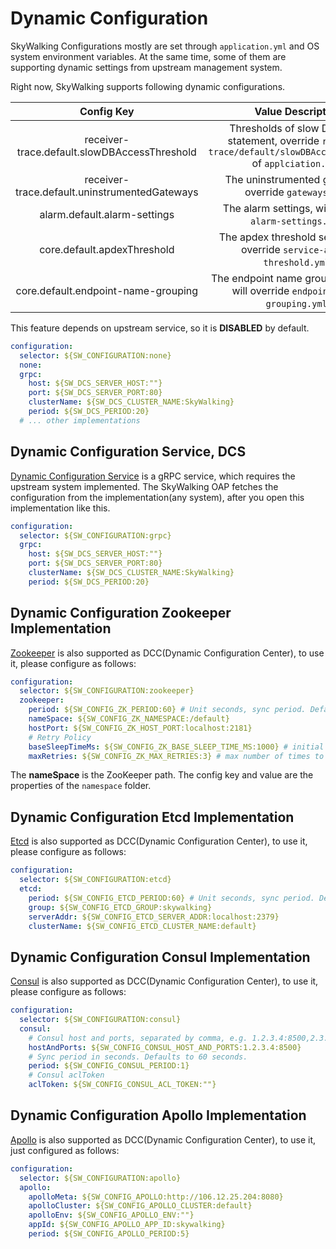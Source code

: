 # Dynamic Configuration
SkyWalking Configurations mostly are set through `application.yml` and OS system environment variables.
At the same time, some of them are supporting dynamic settings from upstream management system.

Right now, SkyWalking supports following dynamic configurations.

| Config Key | Value Description | Value Format Example |
|:----:|:----:|:----:|
|receiver-trace.default.slowDBAccessThreshold| Thresholds of slow Database statement, override `receiver-trace/default/slowDBAccessThreshold` of `applciation.yml`. | default:200,mongodb:50|
|receiver-trace.default.uninstrumentedGateways| The uninstrumented gateways, override `gateways.yml`. | same as [`gateways.yml`](uninstrumented-gateways.md#configuration-format) |
|alarm.default.alarm-settings| The alarm settings, will override `alarm-settings.yml`. | same as [`alarm-settings.yml`](backend-alarm.md) |
|core.default.apdexThreshold| The apdex threshold settings, will override `service-apdex-threshold.yml`. | same as [`service-apdex-threshold.yml`](apdex-threshold.md) |
|core.default.endpoint-name-grouping| The endpoint name grouping setting, will override `endpoint-name-grouping.yml`. | same as [`endpoint-name-grouping.yml`](endpoint-grouping-rules.md) |


This feature depends on upstream service, so it is **DISABLED** by default.

```yaml
configuration:
  selector: ${SW_CONFIGURATION:none}
  none:
  grpc:
    host: ${SW_DCS_SERVER_HOST:""}
    port: ${SW_DCS_SERVER_PORT:80}
    clusterName: ${SW_DCS_CLUSTER_NAME:SkyWalking}
    period: ${SW_DCS_PERIOD:20}
  # ... other implementations
```

## Dynamic Configuration Service, DCS
[Dynamic Configuration Service](../../../../oap-server/server-configuration/grpc-configuration-sync/src/main/proto/configuration-service.proto) 
is a gRPC service, which requires the upstream system implemented.
The SkyWalking OAP fetches the configuration from the implementation(any system), after you open this implementation like this.

```yaml
configuration:
  selector: ${SW_CONFIGURATION:grpc}
  grpc:
    host: ${SW_DCS_SERVER_HOST:""}
    port: ${SW_DCS_SERVER_PORT:80}
    clusterName: ${SW_DCS_CLUSTER_NAME:SkyWalking}
    period: ${SW_DCS_PERIOD:20}
```

## Dynamic Configuration Zookeeper Implementation
[Zookeeper](https://github.com/apache/zookeeper) is also supported as DCC(Dynamic Configuration Center), to use it, please configure as follows:

```yaml
configuration:
  selector: ${SW_CONFIGURATION:zookeeper}
  zookeeper:
    period: ${SW_CONFIG_ZK_PERIOD:60} # Unit seconds, sync period. Default fetch every 60 seconds.
    nameSpace: ${SW_CONFIG_ZK_NAMESPACE:/default}
    hostPort: ${SW_CONFIG_ZK_HOST_PORT:localhost:2181}
    # Retry Policy
    baseSleepTimeMs: ${SW_CONFIG_ZK_BASE_SLEEP_TIME_MS:1000} # initial amount of time to wait between retries
    maxRetries: ${SW_CONFIG_ZK_MAX_RETRIES:3} # max number of times to retry
```

The **nameSpace** is the ZooKeeper path. The config key and value are the properties of the `namespace` folder.

## Dynamic Configuration Etcd Implementation

[Etcd](https://github.com/etcd-io/etcd) is also supported as DCC(Dynamic Configuration Center), to use it, please configure as follows:

```yaml
configuration:
  selector: ${SW_CONFIGURATION:etcd}
  etcd:
    period: ${SW_CONFIG_ETCD_PERIOD:60} # Unit seconds, sync period. Default fetch every 60 seconds.
    group: ${SW_CONFIG_ETCD_GROUP:skywalking}
    serverAddr: ${SW_CONFIG_ETCD_SERVER_ADDR:localhost:2379}
    clusterName: ${SW_CONFIG_ETCD_CLUSTER_NAME:default}
```

## Dynamic Configuration Consul Implementation

[Consul](https://github.com/rickfast/consul-client) is also supported as DCC(Dynamic Configuration Center), to use it, please configure as follows:

```yaml
configuration:
  selector: ${SW_CONFIGURATION:consul}
  consul:
    # Consul host and ports, separated by comma, e.g. 1.2.3.4:8500,2.3.4.5:8500
    hostAndPorts: ${SW_CONFIG_CONSUL_HOST_AND_PORTS:1.2.3.4:8500}
    # Sync period in seconds. Defaults to 60 seconds.
    period: ${SW_CONFIG_CONSUL_PERIOD:1}
    # Consul aclToken
    aclToken: ${SW_CONFIG_CONSUL_ACL_TOKEN:""}
```

## Dynamic Configuration Apollo Implementation

[Apollo](https://github.com/ctripcorp/apollo/) is also supported as DCC(Dynamic Configuration Center), to use it, just configured as follows:

```yaml
configuration:
  selector: ${SW_CONFIGURATION:apollo}
  apollo:
    apolloMeta: ${SW_CONFIG_APOLLO:http://106.12.25.204:8080}
    apolloCluster: ${SW_CONFIG_APOLLO_CLUSTER:default}
    apolloEnv: ${SW_CONFIG_APOLLO_ENV:""}
    appId: ${SW_CONFIG_APOLLO_APP_ID:skywalking}
    period: ${SW_CONFIG_APOLLO_PERIOD:5}
```
